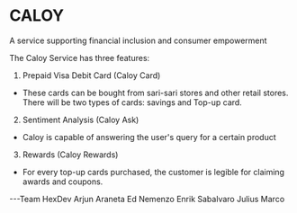# CALOY
A service supporting financial inclusion and consumer empowerment

The Caloy Service has three features:
1. Prepaid Visa Debit Card (Caloy Card)
  - These cards can be bought from sari-sari stores and other retail stores. There will be two types of cards: savings and Top-up card.

2. Sentiment Analysis (Caloy Ask)
  - Caloy is capable of answering the user's query for a certain product
  
3. Rewards (Caloy Rewards)
  - For every top-up cards purchased, the customer is legible for claiming awards and coupons.
  
---Team HexDev
Arjun Araneta
Ed Nemenzo
Enrik Sabalvaro
Julius Marco
